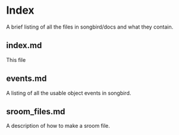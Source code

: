 # Index

A brief listing of all the files in songbird/docs and what they contain.

## index.md
This file

## events.md
A listing of all the usable object events in songbird.

## sroom_files.md
A description of how to make a sroom file.
